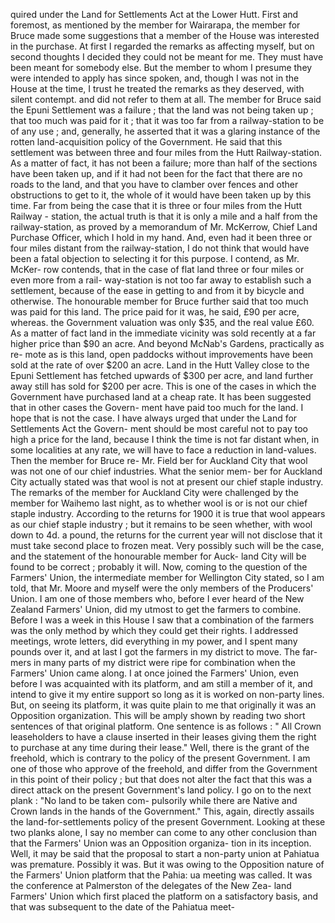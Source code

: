 quired under the Land for Settlements Act at the Lower Hutt. First and foremost, as mentioned by the member for Wairarapa, the member for Bruce made some suggestions that a member of the House was interested in the purchase. At first I regarded the remarks as affecting myself, but on second thoughts I decided they could not be meant for me. They must have been meant for somebody else. But the member to whom I presume they were intended to apply has since spoken, and, though I was not in the House at the time, I trust he treated the remarks as they deserved, with silent contempt. and did not refer to them at all. The member for Bruce said the Epuni Settlement was a failure ; that the land was not being taken up ; that too much was paid for it ; that it was too far from a railway-station to be of any use ; and, generally, he asserted that it was a glaring instance of the rotten land-acquisition policy of the Government. He said that this settlement was between three and four miles from the Hutt Railway-station. As a matter of fact, it has not been a failure; more than half of the sections have been taken up, and if it had not been for the fact that there are no roads to the land, and that you have to clamber over fences and other obstructions to get to it, the whole of it would have been taken up by this time. Far from being the case that it is three or four miles from the Hutt Railway - station, the actual truth is that it is only a mile and a half from the railway-station, as proved by a memorandum of Mr. McKerrow, Chief Land Purchase Officer, which I hold in my hand. And, even had it been three or four miles distant from the railway-station, I do not think that would have been a fatal objection to selecting it for this purpose. I contend, as Mr. McKer- row contends, that in the case of flat land three or four miles or even more from a rail- way-station is not too far away to establish such a settlement, because of the ease in getting to and from it by bicycle and otherwise. The honourable member for Bruce further said that too much was paid for this land. The price paid for it was, he said, £90 per acre, whereas. the Government valuation was only $35, and the real value £60. As a matter of fact land in the immediate vicinity was sold recently at a far higher price than $90 an acre. And beyond McNab's Gardens, practically as re- mote as is this land, open paddocks without improvements have been sold at the rate of over $200 an acre. Land in the Hutt Valley close to the Epuni Settlement has fetched upwards of $300 per acre, and land further away still has sold for $200 per acre. This is one of the cases in which the Government have purchased land at a cheap rate. It has been suggested that in other cases the Govern- ment have paid too much for the land. I hope that is not the case. I have always urged that under the Land for Settlements Act the Govern- ment should be most careful not to pay too high a price for the land, because I think the time is not far distant when, in some localities at any rate, we will have to face a reduction in land-values. Then the member for Bruce re- Mr. Field ber for Auckland City that wool was not one of our chief industries. What the senior mem- ber for Auckland City actually stated was that wool is not at present our chief staple industry. The remarks of the member for Auckland City were challenged by the member for Waihemo last night, as to whether wool is or is not our chief staple industry. According to the returns for 1900 it is true that wool appears as our chief staple industry ; but it remains to be seen whether, with wool down to 4d. a pound, the returns for the current year will not disclose that it must take second place to frozen meat. Very possibly such will be the case, and the statement of the honourable member for Auck- land City will be found to be correct ; probably it will. Now, coming to the question of the Farmers' Union, the intermediate member for Wellington City stated, so I am told, that Mr. Moore and myself were the only members of the Producers' Union. I am one of those members who, before I ever heard of the New Zealand Farmers' Union, did my utmost to get the farmers to combine. Before I was a week in this House I saw that a combination of the farmers was the only method by which they could get their rights. I addressed meetings, wrote letters, did everything in my power, and I spent many pounds over it, and at last I got the farmers in my district to move. The far- mers in many parts of my district were ripe for combination when the Farmers' Union came along. I at once joined the Farmers' Union, even before I was acquainted with its platform, and am still a member of it, and intend to give it my entire support so long as it is worked on non-party lines. But, on seeing its platform, it was quite plain to me that originally it was an Opposition organization. This will be amply shown by reading two short sentences of that original platform. One sentence is as follows : " All Crown leaseholders to have a clause inserted in their leases giving them the right to purchase at any time during their lease." Well, there is the grant of the freehold, which is contrary to the policy of the present Government. I am one of those who approve of the freehold, and differ from the Government in this point of their policy ; but that does not alter the fact that this was a direct attack on the present Government's land policy. I go on to the next plank : "No land to be taken com- pulsorily while there are Native and Crown lands in the hands of the Government." This, again, directly assails the land-for-settlements policy of the present Government. Looking at these two planks alone, I say no member can come to any other conclusion than that the Farmers' Union was an Opposition organiza- tion in its inception. Well, it may be said that the proposal to start a non-party union at Pahiatua was premature. Possibly it was. But it was owing to the Opposition nature of the Farmers' Union platform that the Pahia: ua meeting was called. It was the conference at Palmerston of the delegates of the New Zea- land Farmers' Union which first placed the platform on a satisfactory basis, and that was subsequent to the date of the Pahiatua meet- 